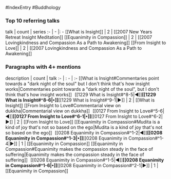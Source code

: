 #IndexEntry #Buddhology

### Top 10 referring talks
talk | count | series
:- | - |: -
[[What is Insight]] | 2 | [[2007 New Years Retreat Insight Meditation]]
[[Equanimity in Compassion]] | 2 | [[2007 Lovingkindness and Compassion As a Path to Awakening]]
[[From Insight to Love]] | 2 | [[2007 Lovingkindness and Compassion As a Path to Awakening]]

### Paragraphs with 4+ mentions
description | count | talk
:- | : - | :-
[[What is Insight#Commentaries point towards a "dark night of the soul" but I don't think that's how insight works\|Commentaries point towards a "dark night of the soul", but I don't think that's how insight works]] &nbsp;&nbsp;[[1229 What is Insight#^8-5\|◀]]**[[1229 What is Insight#^8-6\|•]]**[[1229 What is Insight#^9-1\|▶]] | 2 | [[What is Insight]]
[[From Insight to Love#Commentarial view on dukkha\|Commentarial view on dukkha]] &nbsp;&nbsp;[[0127 From Insight to Love#^5-6\|◀]]**[[0127 From Insight to Love#^6-1\|•]]**[[0127 From Insight to Love#^6-2\|▶]] | 2 | [[From Insight to Love]]
[[Equanimity in Compassion#Mudita is a kind of joy that's not so based on the ego\|Mudita is a kind of joy that's not so based on the ego]] &nbsp;&nbsp;[[0208 Equanimity in Compassion#^1-2\|◀]]**[[0208 Equanimity in Compassion#^1-3\|•]]**[[0208 Equanimity in Compassion#^1-4\|▶]] | 1 | [[Equanimity in Compassion]]
[[Equanimity in Compassion#Equanimity makes the compassion steady in the face of suffering\|Equanimity makes the compassion steady in the face of suffering]] &nbsp;&nbsp;[[0208 Equanimity in Compassion#^1-5\|◀]]**[[0208 Equanimity in Compassion#^1-6\|•]]**[[0208 Equanimity in Compassion#^2-1\|▶]] | 1 | [[Equanimity in Compassion]]

